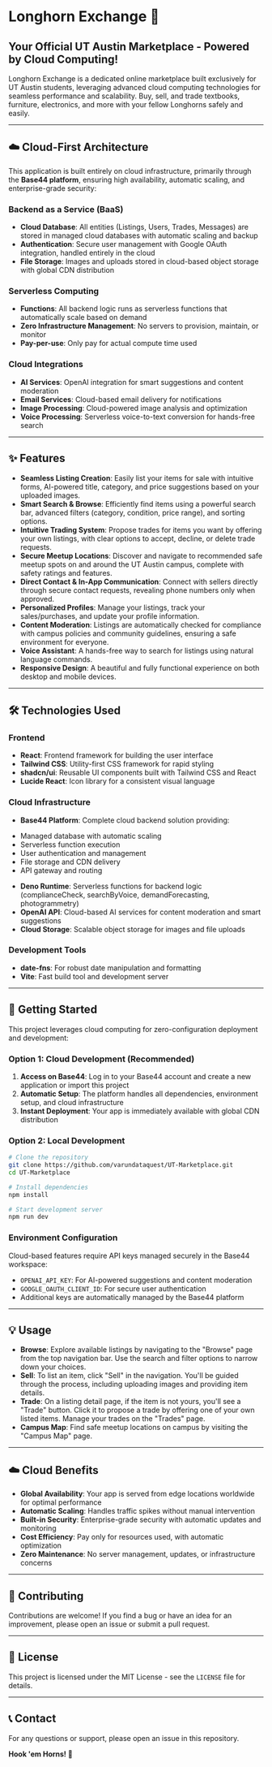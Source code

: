 # Longhorn Exchange 🤘

## Your Official UT Austin Marketplace - Powered by Cloud Computing!

Longhorn Exchange is a dedicated online marketplace built exclusively for UT Austin students, leveraging advanced cloud computing technologies for seamless performance and scalability. Buy, sell, and trade textbooks, furniture, electronics, and more with your fellow Longhorns safely and easily.

---

## ☁️ Cloud-First Architecture

This application is built entirely on cloud infrastructure, primarily through the **Base44 platform**, ensuring high availability, automatic scaling, and enterprise-grade security:

### **Backend as a Service (BaaS)**
- **Cloud Database**: All entities (Listings, Users, Trades, Messages) are stored in managed cloud databases with automatic scaling and backup
- **Authentication**: Secure user management with Google OAuth integration, handled entirely in the cloud
- **File Storage**: Images and uploads stored in cloud-based object storage with global CDN distribution

### **Serverless Computing**
- **Functions**: All backend logic runs as serverless functions that automatically scale based on demand
- **Zero Infrastructure Management**: No servers to provision, maintain, or monitor
- **Pay-per-use**: Only pay for actual compute time used

### **Cloud Integrations**
- **AI Services**: OpenAI integration for smart suggestions and content moderation
- **Email Services**: Cloud-based email delivery for notifications
- **Image Processing**: Cloud-powered image analysis and optimization
- **Voice Processing**: Serverless voice-to-text conversion for hands-free search

---

## ✨ Features

*   **Seamless Listing Creation**: Easily list your items for sale with intuitive forms, AI-powered title, category, and price suggestions based on your uploaded images.
*   **Smart Search & Browse**: Efficiently find items using a powerful search bar, advanced filters (category, condition, price range), and sorting options.
*   **Intuitive Trading System**: Propose trades for items you want by offering your own listings, with clear options to accept, decline, or delete trade requests.
*   **Secure Meetup Locations**: Discover and navigate to recommended safe meetup spots on and around the UT Austin campus, complete with safety ratings and features.
*   **Direct Contact & In-App Communication**: Connect with sellers directly through secure contact requests, revealing phone numbers only when approved.
*   **Personalized Profiles**: Manage your listings, track your sales/purchases, and update your profile information.
*   **Content Moderation**: Listings are automatically checked for compliance with campus policies and community guidelines, ensuring a safe environment for everyone.
*   **Voice Assistant**: A hands-free way to search for listings using natural language commands.
*   **Responsive Design**: A beautiful and fully functional experience on both desktop and mobile devices.

---

## 🛠️ Technologies Used

### **Frontend**
*   **React**: Frontend framework for building the user interface
*   **Tailwind CSS**: Utility-first CSS framework for rapid styling
*   **shadcn/ui**: Reusable UI components built with Tailwind CSS and React
*   **Lucide React**: Icon library for a consistent visual language

### **Cloud Infrastructure**
*   **Base44 Platform**: Complete cloud backend solution providing:
  - Managed database with automatic scaling
  - Serverless function execution
  - User authentication and management
  - File storage and CDN delivery
  - API gateway and routing
*   **Deno Runtime**: Serverless functions for backend logic (complianceCheck, searchByVoice, demandForecasting, photogrammetry)
*   **OpenAI API**: Cloud-based AI services for content moderation and smart suggestions
*   **Cloud Storage**: Scalable object storage for images and file uploads

### **Development Tools**
*   **date-fns**: For robust date manipulation and formatting
*   **Vite**: Fast build tool and development server

---

## 🚀 Getting Started

This project leverages cloud computing for zero-configuration deployment and development:

### **Option 1: Cloud Development (Recommended)**
1. **Access on Base44**: Log in to your Base44 account and create a new application or import this project
2. **Automatic Setup**: The platform handles all dependencies, environment setup, and cloud infrastructure
3. **Instant Deployment**: Your app is immediately available with global CDN distribution

### **Option 2: Local Development**
```bash
# Clone the repository
git clone https://github.com/varundataquest/UT-Marketplace.git
cd UT-Marketplace

# Install dependencies
npm install

# Start development server
npm run dev
```

### **Environment Configuration**
Cloud-based features require API keys managed securely in the Base44 workspace:
- `OPENAI_API_KEY`: For AI-powered suggestions and content moderation
- `GOOGLE_OAUTH_CLIENT_ID`: For secure user authentication
- Additional keys are automatically managed by the Base44 platform

---

## 💡 Usage

*   **Browse**: Explore available listings by navigating to the "Browse" page from the top navigation bar. Use the search and filter options to narrow down your choices.
*   **Sell**: To list an item, click "Sell" in the navigation. You'll be guided through the process, including uploading images and providing item details.
*   **Trade**: On a listing detail page, if the item is not yours, you'll see a "Trade" button. Click it to propose a trade by offering one of your own listed items. Manage your trades on the "Trades" page.
*   **Campus Map**: Find safe meetup locations on campus by visiting the "Campus Map" page.

---

## ☁️ Cloud Benefits

*   **Global Availability**: Your app is served from edge locations worldwide for optimal performance
*   **Automatic Scaling**: Handles traffic spikes without manual intervention
*   **Built-in Security**: Enterprise-grade security with automatic updates and monitoring
*   **Cost Efficiency**: Pay only for resources used, with automatic optimization
*   **Zero Maintenance**: No server management, updates, or infrastructure concerns

---

## 🤝 Contributing

Contributions are welcome! If you find a bug or have an idea for an improvement, please open an issue or submit a pull request.

---

## 📄 License

This project is licensed under the MIT License - see the `LICENSE` file for details.

---

## 📞 Contact

For any questions or support, please open an issue in this repository.

**Hook 'em Horns! 🤘**
